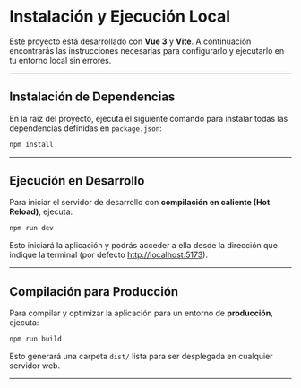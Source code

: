 # Instalación y Ejecución Local

Este proyecto está desarrollado con **Vue 3** y **Vite**.
A continuación encontrarás las instrucciones necesarias para configurarlo y ejecutarlo en tu entorno local sin errores.

---

## Instalación de Dependencias

En la raíz del proyecto, ejecuta el siguiente comando para instalar todas las dependencias definidas en `package.json`:

```bash
npm install
```

---

## Ejecución en Desarrollo

Para iniciar el servidor de desarrollo con **compilación en caliente (Hot Reload)**, ejecuta:

```bash
npm run dev
```

Esto iniciará la aplicación y podrás acceder a ella desde la dirección que indique la terminal (por defecto [http://localhost:5173](http://localhost:5173)).

---

## Compilación para Producción

Para compilar y optimizar la aplicación para un entorno de **producción**, ejecuta:

```bash
npm run build
```

Esto generará una carpeta `dist/` lista para ser desplegada en cualquier servidor web.

---
